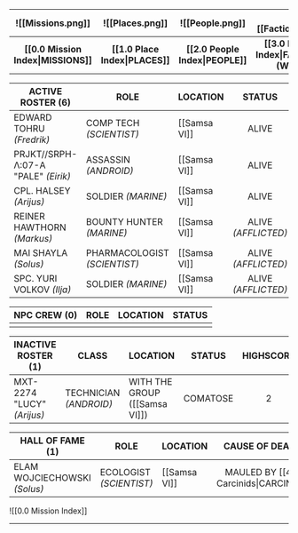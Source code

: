 
|         ![[Missions.png]]          |        ![[Places.png]]         |         ![[People.png]]         |            ![[Factions.png]]             | ![[Threats.png]] |
| :---------------------------------: | :-----------------------------: | :------------------------------: | :---------------------------------------: | :----------------------------------: |
| **[[0.0 Mission Index\|MISSIONS]]** | **[[1.0 Place Index\|PLACES]]** | **[[2.0 People Index\|PEOPLE]]** | **[[3.0 Faction Index\|FACTIONS (WIP)]]** |  **[[4.0 Threat Index\|THREATS]]**   |

| **ACTIVE ROSTER (6)**               | **ROLE**                     | **LOCATION** |       **STATUS**       | **HIGHSCORE** |
| ----------------------------------- | ---------------------------- | ------------ | :--------------------: | :-----------: |
| EDWARD TOHRU *(Fredrik)*            | COMP TECH *(SCIENTIST)*      | [[Samsa VI]] |         ALIVE          |       2       |
| PRJKT//SRPH-Λ:07-A "PALE" *(Eirik)* | ASSASSIN *(ANDROID)*         | [[Samsa VI]] |         ALIVE          |       2       |
| CPL. HALSEY *(Arijus)*              | SOLDIER *(MARINE)*           | [[Samsa VI]] |         ALIVE          |       2       |
| REINER HAWTHORN *(Markus)*          | BOUNTY HUNTER *(MARINE)*     | [[Samsa VI]] | ALIVE<br>*(AFFLICTED)* |       2       |
| MAI SHAYLA *(Solus)*                | PHARMACOLOGIST *(SCIENTIST)* | [[Samsa VI]] | ALIVE<br>*(AFFLICTED)* |       1       |
| SPC. YURI VOLKOV *(Ilja)*           | SOLDIER *(MARINE)*           | [[Samsa VI]] | ALIVE<br>*(AFFLICTED)* |       2       |

| **NPC CREW (0)** | **ROLE** | **LOCATION** | **STATUS** |
| ---------------- | -------- | ------------ | :--------: |
|                  |          |              |            |

| **INACTIVE ROSTER (1)**    | **CLASS**              | **LOCATION**                  | **STATUS** | **HIGHSCORE** |
| -------------------------- | ---------------------- | ----------------------------- | :--------: | :-----------: |
| MXT-2274 "LUCY" *(Arijus)* | TECHNICIAN *(ANDROID)* | WITH THE GROUP ([[Samsa VI]]) |  COMATOSE  |       2       |

| **HALL OF FAME (1)**         | **ROLE**                | **LOCATION** |          **CAUSE OF DEATH**           | **HIGHSCORE** |
| ---------------------------- | ----------------------- | ------------ | :-----------------------------------: | :-----------: |
| ELAM WOJCIECHOWSKI *(Solus)* | ECOLOGIST *(SCIENTIST)* | [[Samsa VI]] | MAULED BY [[4.1 Carcinids\|CARCINID]] |       0       |

![[0.0 Mission Index]]

---
